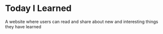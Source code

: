 # Today I Learned
A website where users can read and share about new and interesting things they have learned
